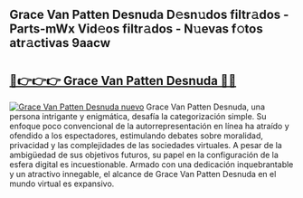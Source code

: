 ## Grace Van Patten Desnuda D𝚎sn𝚞dos filtr𝚊dos - Parts-mWx Vid𝚎os filtr𝚊dos - N𝚞evas f𝚘tos atr𝚊ctivas 9aacw

# <h2><a href="http://mb19o05.tromn.icu/?c=Grace+Van+Patten+Desnuda">🔗👉👉👉 Grace Van Patten Desnuda 🔗🔗</a></h2>

[![Grace Van Patten Desnuda nuevo](https://i.imgur.com/pEAQMta.gif)](http://mb19o05.tromn.icu/?c=Grace+Van+Patten+Desnuda)
Grace Van Patten Desnuda, una persona intrigante y enigmática, desafía la categorización simple. Su enfoque poco convencional de la autorrepresentación en línea ha atraído y ofendido a los espectadores, estimulando debates sobre moralidad, privacidad y las complejidades de las sociedades virtuales. A pesar de la ambigüedad de sus objetivos futuros, su papel en la configuración de la esfera digital es incuestionable. Armado con una dedicación inquebrantable y un atractivo innegable, el alcance de Grace Van Patten Desnuda en el mundo virtual es expansivo.
